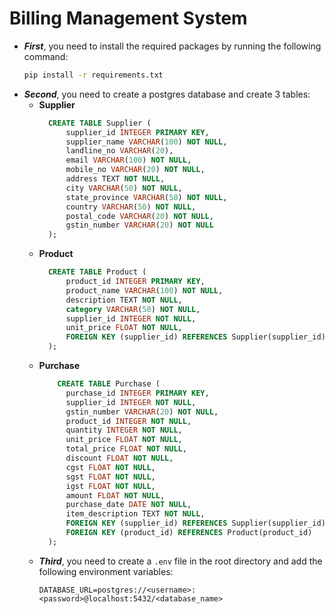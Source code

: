 # Billing Management System
* **_First_**, you need to install the required packages by running the following command:
  ```bash
  pip install -r requirements.txt
  ```
* **_Second_**, you need to create a postgres database and create 3 tables:
  * **Supplier**
    ```sql
      CREATE TABLE Supplier (
          supplier_id INTEGER PRIMARY KEY,
          supplier_name VARCHAR(100) NOT NULL,
          landline_no VARCHAR(20),
          email VARCHAR(100) NOT NULL,
          mobile_no VARCHAR(20) NOT NULL,
          address TEXT NOT NULL,
          city VARCHAR(50) NOT NULL,
          state_province VARCHAR(50) NOT NULL,
          country VARCHAR(50) NOT NULL,
          postal_code VARCHAR(20) NOT NULL,
          gstin_number VARCHAR(20) NOT NULL
      );
    ```
  * **Product**
    ```sql
      CREATE TABLE Product (
          product_id INTEGER PRIMARY KEY,
          product_name VARCHAR(100) NOT NULL,
          description TEXT NOT NULL,
          category VARCHAR(50) NOT NULL,
          supplier_id INTEGER NOT NULL,
          unit_price FLOAT NOT NULL,
          FOREIGN KEY (supplier_id) REFERENCES Supplier(supplier_id)
      );
    ```
  * **Purchase**
    ```sql
        CREATE TABLE Purchase (
          purchase_id INTEGER PRIMARY KEY,
          supplier_id INTEGER NOT NULL,
          gstin_number VARCHAR(20) NOT NULL,
          product_id INTEGER NOT NULL,
          quantity INTEGER NOT NULL,
          unit_price FLOAT NOT NULL,
          total_price FLOAT NOT NULL,
          discount FLOAT NOT NULL,
          cgst FLOAT NOT NULL,
          sgst FLOAT NOT NULL,
          igst FLOAT NOT NULL,
          amount FLOAT NOT NULL,
          purchase_date DATE NOT NULL,
          item_description TEXT NOT NULL,
          FOREIGN KEY (supplier_id) REFERENCES Supplier(supplier_id),
          FOREIGN KEY (product_id) REFERENCES Product(product_id)
      );
    ```
  * **_Third_**, you need to create a `.env` file in the root directory and add the following environment variables:
    ```env
    DATABASE_URL=postgres://<username>:<password>@localhost:5432/<database_name>
    ```
